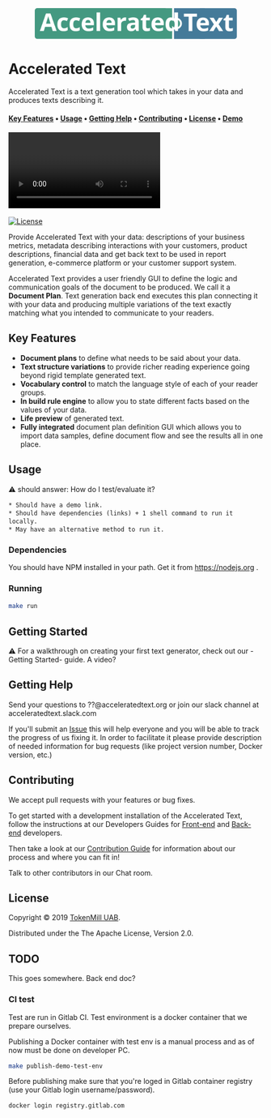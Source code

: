 <p align="center">
  <img alt="Accelerated Text" src="docs/assets/accelerated-text-logo.svg" width="400"/>
</p>

# Accelerated Text

Accelerated Text is a text generation tool which takes in your data and produces texts describing it.


#### [Key Features](#key-features) • [Usage](#usage) • [Getting Help](#getting-help) • [Contributing](#contributing) • [License](#license) • [Demo](http://demo.acceleratedtext.org/)

![Accelerated Text Preview](docs/assets/quick_demo.mp4)

[![License](https://img.shields.io/badge/License-Apache%202.0-blue.svg)](https://opensource.org/licenses/Apache-2.0)

Provide Accelerated Text with your data: descriptions of your business metrics, metadata describing interactions with your customers, product descriptions, financial data and get back text to be used in report generation, e-commerce platform or your customer support system.

Accelerated Text provides a user friendly GUI to define the logic and communication goals of the document to be produced. We call it a **Document Plan**.  Text generation back end executes this plan connecting it with your data and producing multiple variations of the text exactly matching what you intended to communicate to your readers.

## Key Features

* **Document plans** to define what needs to be said about your data.
* **Text structure variations** to provide richer reading experience going beyond rigid template generated text.
* **Vocabulary control** to match the language style of each of your reader groups.
* **In build rule engine** to allow you to state different facts based on the values of your data.
* **Life preview** of generated text.
* **Fully integrated** document plan definition GUI which allows you to import data samples, define document flow and see the results all in one place.

## Usage

⚠️ should answer: How do I test/evaluate it?

    * Should have a demo link.
    * Should have dependencies (links) + 1 shell command to run it locally.
    * May have an alternative method to run it.

### Dependencies

You should have NPM installed in your path. Get it from https://nodejs.org .

### Running

```bash
make run
```

## Getting Started

⚠️ For a walkthrough on creating your first text generator, check out our -Getting Started- guide. A video?

## Getting Help

Send your questions to ??@acceleratedtext.org or join our slack channel at acceleratedtext.slack.com

If you'll submit an [Issue](github/issues) this will help everyone and you will be able to track the progress of us fixing it. In order to facilitate it please provide description of needed information for bug requests (like project version number, Docker version, etc.)


## Contributing

We accept pull requests with your features or bug fixes.

To get started with a development installation of the Accelerated Text, follow the instructions at our Developers Guides for [Front-end](front-end/README.md) and [Back-end](docs/README-back-end.md) developers.

Then take a look at our [Contribution Guide](docs/contributing.md) for information about our process and where you can fit in!

Talk to other contributors in our Chat room.

## License 

Copyright &copy; 2019 [TokenMill UAB](http://www.tokenmill.lt).

Distributed under the The Apache License, Version 2.0.


## TODO

This goes somewhere. Back end doc?

### CI test

Test are run in Gitlab CI. Test environment is a docker container that we prepare ourselves.

Publishing a Docker container with test env is a manual process and as of now must be done on developer PC.

```bash
make publish-demo-test-env
```

Before publishing make sure that you're loged in Gitlab container registry (use your Gitlab login username/password).

```bash
docker login registry.gitlab.com
```
